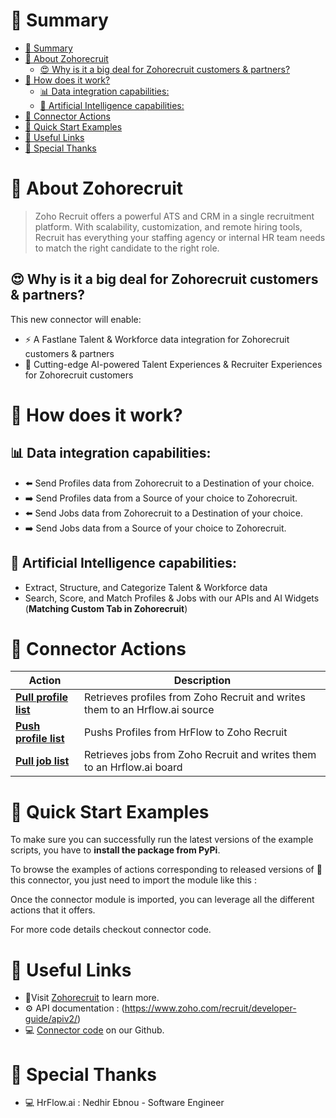 # 📖 Summary
- [📖 Summary](#📖-summary)
- [💼 About Zohorecruit](#💼-about-zohorecruit)
  - [😍 Why is it a big deal for Zohorecruit customers & partners?](#😍-why-is-it-a-big-deal-for-zohorecruit-customers--partners)
- [🔧 How does it work?](#🔧-how-does-it-work)
  - [📊 Data integration capabilities:](#📊-data-integration-capabilities)
  - [🧠 Artificial Intelligence capabilities:](#🧠-artificial-intelligence-capabilities)
- [🔌 Connector Actions](#🔌-connector-actions)
- [💍 Quick Start Examples](#💍-quick-start-examples)
- [🔗 Useful Links](#🔗-useful-links)
- [👏 Special Thanks](#👏-special-thanks)


# 💼 About Zohorecruit

> Zoho Recruit offers a powerful ATS and CRM in a single recruitment platform. With scalability, customization, and remote hiring tools, Recruit has everything your staffing agency or internal HR team needs to match the right candidate to the right role.


## 😍 Why is it a big deal for Zohorecruit customers & partners?

This new connector will enable:
- ⚡ A Fastlane Talent & Workforce data integration for Zohorecruit customers & partners
- 🤖 Cutting-edge AI-powered Talent Experiences & Recruiter Experiences for Zohorecruit customers

#  🔧 How does it work?
## 📊 Data integration capabilities:
- ⬅️ Send Profiles data from Zohorecruit to a Destination of your choice.
- ➡️ Send Profiles data from a Source of your choice to Zohorecruit.
- ⬅️ Send Jobs data from Zohorecruit to a Destination of your choice.
- ➡️ Send Jobs data from a Source of your choice to Zohorecruit.


## 🧠 Artificial Intelligence capabilities:
- Extract, Structure, and Categorize Talent & Workforce data
- Search, Score, and Match Profiles & Jobs with our APIs and AI Widgets (**Matching Custom Tab in Zohorecruit**)


# 🔌 Connector Actions
<p align="center">

| Action | Description |
| ------- | ----------- |
| [**Pull profile list**](docs/pull_profile_list.md) | Retrieves profiles from Zoho Recruit and writes them to an Hrflow.ai source |
| [**Push profile list**](docs/push_profile_list.md) | Pushs Profiles from HrFlow to Zoho Recruit |
| [**Pull job list**](docs/pull_job_list.md) | Retrieves jobs from Zoho Recruit and writes them to an Hrflow.ai board |


</p>


# 💍 Quick Start Examples

To make sure you can successfully run the latest versions of the example scripts, you have to **install the package from PyPi**.


To browse the examples of actions corresponding to released versions of 🤗 this connector, you just need to import the module like this :


Once the connector module is imported, you can leverage all the different actions that it offers.

For more code details checkout connector code.


# 🔗 Useful Links

- 📄Visit [Zohorecruit](https://zoho.com/recruit/) to learn more.
- ⚙️ API documentation : (https://www.zoho.com/recruit/developer-guide/apiv2/)
- 💻 [Connector code](https://github.com/Riminder/hrflow-connectors/tree/master/src/hrflow_connectors/connectors/zohorecruit) on our Github.


# 👏 Special Thanks
- 💻 HrFlow.ai : Nedhir Ebnou - Software Engineer
